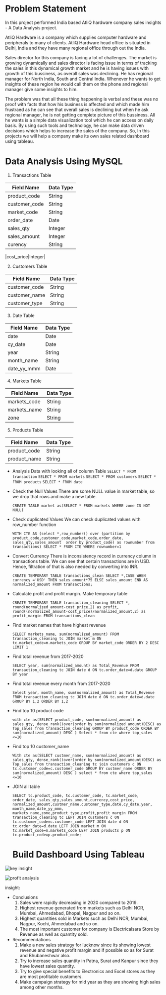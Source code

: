 # Problem Statement
  In this project performed India based AtliQ hardware company sales insights - A Data 
  Analysis project.
	
  AtliQ Hardware is a company which supplies computer hardware and peripherals to many of 
  clients. AtliQ Hardware head office is situated in Delhi, India and they have many 
  regional office through out the India.
	
  Sales director for this company is facing a lot of challenges. The market is growing 
  dynamically and sales director is facing issue in terms of tracking the sales in this 
  dynamical growth market and he is having issues with growth of this bussiness, as overall 
  sales was declining. He has regional manager for North India, South and Central India. 
  Whenever he wants to get insights of these region he would call them  on the phone and 
  regional manager give some insights to him.
	
  The problem was that all these thing happening is verbal and these was no proof with facts 
  that how his business is affected and which made him frustraed as he can see that overall 
  sales is declining but when he ask regional manager, he is not getting complete picture of 
  this bussiness. All he wants is a simple data visualization tool which he can access on 
  daily basis. By using such tools and technology, he can make data driven decisions which 
  helps to increase the sales of the company. So, In this projects we will help a company 
  make its own sales related dashboard using tableau.
  
# Data Analysis Using MySQL
1. Transactions Table
   
|Field Name|Data Type|
|----------|---------|
|product_code|String|
|customer_code|String|
|market_code|String|
|order_date|Date|
|sales_qty|Integer|
|sales_amount|Integer|
|curency|String|

|cost_price|Integer|

2. Customers Table

|Field Name|Data Type|
|----------|---------|
|customer_code|String|
|customer_name|String|
|customer_type|String|

3. Date Table

|Field Name|Data Type|
|----------|---------|
|date|Date|
|cy_date|Date|
|year|String|
|month_name|String|
|date_yy_mmm|Date|

4. Markets Table

|Field Name|Data Type|
|----------|---------|
|markets_code|String|
|markets_name|String|
|zone|String|

5. Products Table

|Field Name|Data Type|
|----------|---------|
|product_code|String|
|product_name|String|

- Analysis Data with looking all of column Table
  `SELECT * FROM transaction`
  `SELECT * FROM markets`
  `SELECT * FROM customers`
  `SELECT * FROM products`
  `SELECT * FROM date`
  
 - Check the Null Values
   There are some NULL value in market table, so we drop that rows and make a new table.
  
   `CREATE TABLE market as(SELECT * FROM markets WHERE zone IS NOT NULL)`

- Check duplicated Values
  We can check duplicated values with row_number function

  `WITH CTE AS (select *,row_number() over (partition by product_code,customer_code,market_code,order_date,
			sales_qty,sales_amount  order by product_code) as rownumber
			from transactions)
   SELECT * FROM CTE WHERE rownumber=1`
  
- Convert Currency
    There is inconsistency record in currency column in transactions table. We can see that certain transactions are in USD. Hence, filtration of that is also needed by converting into INR.

   `CREATE TEMPORARY TABLE transactions_clean SELECT *,CASE WHEN currency ='USD' THEN sales_amount*75
			ELSE sales_amount
            END AS normalized_amount FROM transactions;`
  
- Calculate profit and profit margin. Make temporary table
  
  `CREATE TEMPORARY TABLE transaction_cleaning SELECT *, round(normalized_amount-cost_price,2) as profit, round((normalized_amount-cost_price)/normalized_amount,2) as profit_margin
   FROM transactions_clean`
  
- Find market names that have highest revenue
  
  `SELECT markets_name, sum(normalized_amount) FROM transaction_cleaning tc JOIN market m ON tc.market_code=m.markets_code GROUP BY market_code ORDER BY 2 DESC LIMIT 1`
  
- Find total revenue from 2017-2020
  
  `SELECT year, sum(normalized_amount) as Total_Revenue FROM transaction_cleaning tc JOIN date d ON tc.order_date=d.date GROUP BY year`
  
- Find total revenue every month from 2017-2020
  
  `Select year, month_name, sum(normalized_amount) as Total_Revenue FROM transaction_cleaning tc JOIN date d ON tc.order_date=d.date GROUP BY 1,2 ORDER BY 1,2`
  
-  Find top 10 product code
  
   `with cte as(SELECT product_code, sum(normalized_amount) as 
   sales_qty, dense_rank()over(order by sum(normalized_amount)DESC) as Top_sales from transaction_cleaning GROUP BY product_code ORDER BY sum(normalized_amount) DESC )
   Select * from cte where top_sales <=10`

- Find top 10 customer_name
  
  `With cte as(SELECT custmer_name, sum(normalized_amount) as sales_qty, dense_rank()over(order by sum(normalized_amount)DESC) as Top_sales from transaction_cleaning tc join customers c ON 
  tc.customer_code=c.customer_code GROUP BY custmer_name ORDER BY sum(normalized_amount) DESC ) select * from cte where top_sales <=10`

- JOIN all table
  
  `SELECT tc.product_code, tc.customer_code, tc.market_code, order_date, sales_qty,sales_amount,currency,cost_price,
		normalized_amount,custmer_name,customer_type,date,cy_date,year, month_name,date_yy_mmm,
		markets_name,zone,product_type,profit,profit_margin
		FROM transaction_cleaning tc LEFT JOIN customers c ON tc.customer_code=c.customer_code
								   LEFT JOIN date d ON tc.order_date=d.date
								   LEFT JOIN market m ON tc.market_code=m.markets_code
								   LEFT JOIN products p ON tc.product_code=p.product_code;`

  # Build Dashboard Using Tableau
![key insight](https://github.com/sintiakn/atliqhardware/assets/115802103/cc6baefc-ae14-418c-bf81-8dd303aa9ae4)


![profit analysis](https://github.com/sintiakn/atliqhardware/assets/115802103/77b0ca00-97d1-488d-8ff8-09daaee1c861)

insight:
- Conclusions
  1. Sales were rapidly decreasing in 2020 compared to 2019.
  2. Highest revenue generated from markets such as Delhi NCR, Mumbai, Ahmedabad, Bhopal, Nagpur and so on.
  3. Highest quantities sold in Markets such as Delhi NCR, Mumbai, Nagpur, Kochi, Ahmedabad and so on.
  4. The most important customer for company is Electricalsara Store by Revenue as well as quantity sold.
- Recommendations
  1. Make a new sales strategy for lucknow since its showing lowest revenue and negative profit margin and if possible so as for Surat and Bhubaneshwar also.
  2. Try to increase sales quantity in Patna, Surat and Kanpur since they have lowest sales quantity.
  3. Try to give special benefits to Electronics and Excel stores as they are most profitable customers.
  4. Make campaign strategy for mid year as they are showing high sales among other months.

